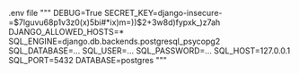 .env file
"""
DEBUG=True
SECRET_KEY=django-insecure-=$7lguvu68p1v3z0(x)5bi#*ix)m=))$2+3w8d)fypxk_)z7ah
DJANGO_ALLOWED_HOSTS=*
SQL_ENGINE=django.db.backends.postgresql_psycopg2
SQL_DATABASE=...
SQL_USER=...
SQL_PASSWORD=...
SQL_HOST=127.0.0.1
SQL_PORT=5432
DATABASE=postgres
"""